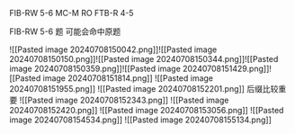 FIB-RW 5-6
MC-M
RO
FTB-R 4-5



FIB-RW 5-6 题 可能会命中原题

![[Pasted image 20240708150042.png]]![[Pasted image 20240708150150.png]]![[Pasted image 20240708150344.png]]![[Pasted image 20240708150359.png]]![[Pasted image 20240708151429.png]]![[Pasted image 20240708151814.png]]
![[Pasted image 20240708151955.png]]
![[Pasted image 20240708152201.png]]    后缀比较重要
![[Pasted image 20240708152343.png]]
![[Pasted image 20240708152420.png]]
![[Pasted image 20240708153056.png]]
![[Pasted image 20240708154534.png]]
![[Pasted image 20240708155134.png]]
